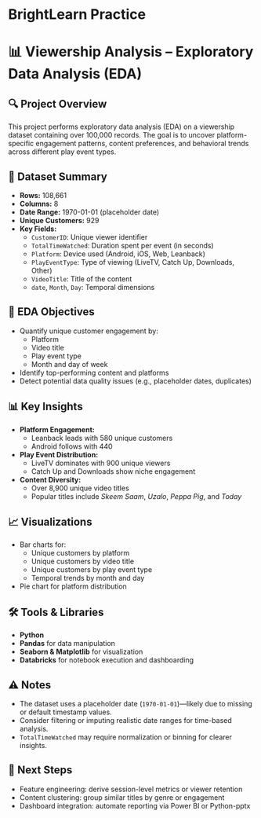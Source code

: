 # BrightLearn Practice

# 📊 Viewership Analysis – Exploratory Data Analysis (EDA)

## 🔍 Project Overview
This project performs exploratory data analysis (EDA) on a viewership dataset containing over 100,000 records. The goal is to uncover platform-specific engagement patterns, content preferences, and behavioral trends across different play event types.

## 📁 Dataset Summary
- **Rows:** 108,661  
- **Columns:** 8  
- **Date Range:** 1970-01-01 (placeholder date)  
- **Unique Customers:** 929  
- **Key Fields:**  
  - `CustomerID`: Unique viewer identifier  
  - `TotalTimeWatched`: Duration spent per event (in seconds)  
  - `Platform`: Device used (Android, iOS, Web, Leanback)  
  - `PlayEventType`: Type of viewing (LiveTV, Catch Up, Downloads, Other)  
  - `VideoTitle`: Title of the content  
  - `date`, `Month`, `Day`: Temporal dimensions

## 🧪 EDA Objectives
- Quantify unique customer engagement by:
  - Platform  
  - Video title  
  - Play event type  
  - Month and day of week  
- Identify top-performing content and platforms  
- Detect potential data quality issues (e.g., placeholder dates, duplicates)

## 📊 Key Insights
- **Platform Engagement:**  
  - Leanback leads with 580 unique customers  
  - Android follows with 440  
- **Play Event Distribution:**  
  - LiveTV dominates with 900 unique viewers  
  - Catch Up and Downloads show niche engagement
- **Content Diversity:**  
  - Over 8,900 unique video titles  
  - Popular titles include *Skeem Saam*, *Uzalo*, *Peppa Pig*, and *Today*

## 📈 Visualizations
- Bar charts for:
  - Unique customers by platform  
  - Unique customers by video title  
  - Unique customers by play event type  
  - Temporal trends by month and day  
- Pie chart for platform distribution

## 🛠️ Tools & Libraries
- **Python**  
- **Pandas** for data manipulation  
- **Seaborn & Matplotlib** for visualization  
- **Databricks** for notebook execution and dashboarding

## ⚠️ Notes
- The dataset uses a placeholder date (`1970-01-01`)—likely due to missing or default timestamp values.  
- Consider filtering or imputing realistic date ranges for time-based analysis.  
- `TotalTimeWatched` may require normalization or binning for clearer insights.

## 📌 Next Steps
- Feature engineering: derive session-level metrics or viewer retention  
- Content clustering: group similar titles by genre or engagement  
- Dashboard integration: automate reporting via Power BI or Python-pptx



